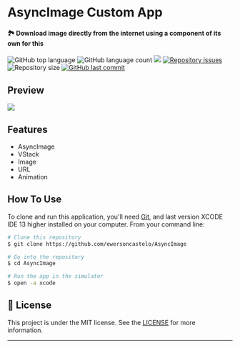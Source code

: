 <h1 align="left">
    AsyncImage Custom App
</h1>

<h4 align="left">
  🏞 Download image directly from the internet using a component of its own for this
</h4>

<p align="left">
<img alt="GitHub top language" src="https://img.shields.io/github/languages/top/ewersoncastelo/AsyncImage.svg">
  <img alt="GitHub language count" src="https://img.shields.io/github/languages/count/ewersoncastelo/AsyncImage.svg">
  <a href="https://www.codacy.com/manual/ewersoncastelo/AsyncImage?utm_source=github.com&amp;utm_medium=referral&amp;utm_content=ewersoncastelo/AsyncImage&amp;utm_campaign=Badge_Grade"><img src="https://api.codacy.com/project/badge/Grade/5b820f81af4545279cbfe587545c0643"/></a>
<a href="https://github.com/ewersoncastelo/AsyncImage/issues">
    <img alt="Repository issues" src="https://img.shields.io/github/issues/ewersoncastelo/AsyncImage.svg">
  </a>
    <img alt="Repository size" src="https://img.shields.io/github/repo-size/ewersoncastelo/AsyncImage.svg">
  <a href="https://github.com/ewersoncastelo/AsyncImage/commits/master">
    <img alt="GitHub last commit" src="https://img.shields.io/github/last-commit/ewersoncastelo/AsyncImage.svg">
  </a>
</p>

## Preview

![](asyncimage.gif)

## Features

-   AsyncImage
-   VStack
-   Image
-   URL
-   Animation

## How To Use

To clone and run this application, you'll need [Git](https://git-scm.com), and last version XCODE IDE 13 higher installed on your computer. From your command line:

```bash
# Clone this repository
$ git clone https://github.com/ewersoncastelo/AsyncImage

# Go into the repository
$ cd AsyncImage

# Run the app in the simulator
$ open -a xcode
```

## :memo: License
This project is under the MIT license. See the [LICENSE](https://github.com/ewersoncastelo/AsyncImage/blob/master/LICENSE) for more information.

---

[vc]: https://developer.apple.com/documentation/xcode_release_notes/xcode_11_release_notes
